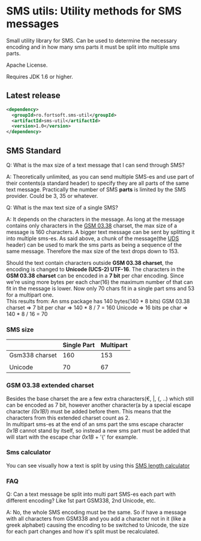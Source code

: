 SMS utils: Utility methods for SMS messages
=====================================

Small utility library for SMS. Can be used to determine the necessary encoding and in how many sms parts it must be split into multiple sms parts. 

Apache License.

Requires JDK 1.6 or higher.

Latest release
--------------

```xml
<dependency>
  <groupId>ro.fortsoft.sms-util</groupId>
  <artifactId>sms-util</artifactId>
  <version>1.0</version>
</dependency>
```

SMS Standard
--------------
Q: What is the max size of a text message that I can send through SMS?

A: Theoretically unlimited, as you can send multiple SMS-es and use part of their contents(a standard header) to specify they are all parts of the same text message. 
Practically the number of SMS **parts** is limited by the SMS provider. Could be 3, 35 or whatever. 


Q: What is the max text size of a single SMS?

A: It depends on the characters in the message. As long at the message contains only characters in the [GSM 03.38]() charset, the max size of a message is 160 characters. 
A bigger text message can be sent by splitting it into multiple sms-es. As said above, a chunk of the message(the [UDS](http://en.wikipedia.org/wiki/User_Data_Header) header) can be used to mark the sms parts as being a sequence of the same message. Therefore the max size of the text drops down to 153.


Should the text contain characters outside **GSM 03.38 charset**, the encoding is changed to **Unicode (UCS-2) UTF-16**. 
The characters in the **GSM 03.38 charset** can be encoded in a **7 bit** per char encoding. 
Since we're using more bytes per each char(16) the maximum number of that can fit in the message is lower. Now only 70 chars fit in a single part sms and 53 for a multipart one.  
This results from: An sms package has 140 bytes(140 * 8 bits) 
GSM 03.38 charset  => 7 bit per char => 140 * 8 / 7 = 160
Unicode            => 16 bits pe char => 140 * 8 / 16 = 70 

### SMS size
|                | Single Part | Multipart |
|----------------|-------------|-----------|
| Gsm338 charset | 160         | 153       |
|                |             |           |
| Unicode        |  70         |  67       |


### GSM 03.38 extended charset
Besides the base charset the are a few extra characters(€, |, {, ..) which still can be encoded as 7 bit, however another character(a by a special escape character _(0x1B)_) must be added before them. This means that the characters from this extended charset count as 2.  
In multipart sms-es at the end of an sms part the sms escape character _0x1B_ cannot stand by itself, so instead a new sms part must be added that will start with the escape char _0x1B_ + '{' for example.

### Sms calculator
You can see visually how a text is split by using this [SMS length calculator](http://messente.com/documentation/sms-length-calculator) 


### FAQ

Q: Can a text message be split into multi part SMS-es each part with different encoding? Like 1st part GSM338, 2nd Unicode, etc.

A: No, the whole SMS encoding must be the same. So if have a message with all characters from GSM338 and you add a character not in it (like a greek alphabet) causing the encoding to be switched to Unicode, the size for each part changes and how it's split must be recalculated.